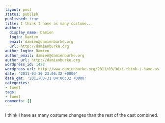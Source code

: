 ```yaml
---
layout: post
status: publish
published: true
title: I think I have as many costume...
author:
  display_name: Damien
  login: Damien
  email: damien@damienburke.org
  url: http://damienburke.org
author_login: Damien
author_email: damien@damienburke.org
author_url: http://damienburke.org
wordpress_id: 1422
wordpress_url: http://www.damienburke.org/2011/03/30/i-think-i-have-as-many-costume/
date: '2011-03-30 23:06:32 +0000'
date_gmt: '2011-03-31 04:06:32 +0000'
categories:
- tweet
tags:
- tweet
comments: []
---
```

<p>I think I have as many costume changes than the rest of the cast combined.</p>
